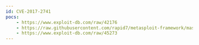 ```yaml
---
id: CVE-2017-2741
pocs:
    - https://www.exploit-db.com/raw/42176
    - https://raw.githubusercontent.com/rapid7/metasploit-framework/master/modules/exploits/linux/misc/hp_jetdirect_path_traversal.rb
    - https://www.exploit-db.com/raw/45273
---
```

